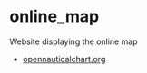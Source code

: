 online_map
==========

Website displaying the online map
* [opennauticalchart.org](http://opennauticalchart.org)
